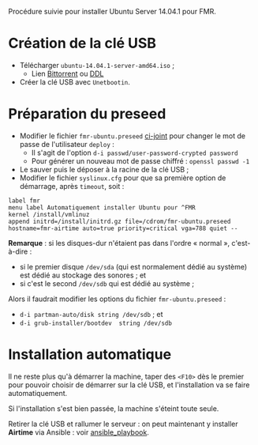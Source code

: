 Procédure suivie pour installer Ubuntu Server 14.04.1 pour FMR.

# Création de la clé USB

- Télécharger `ubuntu-14.04.1-server-amd64.iso` ;
  - Lien [Bittorrent](http://releases.ubuntu.com/14.04.1/ubuntu-14.04.1-desktop-amd64.iso.torrent) ou [DDL](http://releases.ubuntu.com/14.04.1/ubuntu-14.04.1-server-amd64.iso)
- Créer la clé USB avec `Unetbootin`.

# Préparation du preseed

- Modifier le fichier `fmr-ubuntu.preseed` [ci-joint](fmr-ubuntu.preseed) pour changer le mot de passe de l'utilisateur `deploy` :
  - Il s'agit de l'option `d-i passwd/user-password-crypted password`
  - Pour générer un nouveau mot de passe chiffré : `openssl passwd -1`
- Le sauver puis le déposer à la racine de la clé USB ;
- Modifier le fichier `syslinux.cfg` pour que sa première option de démarrage, après `timeout`, soit :

```
label fmr
menu label Automatiquement installer Ubuntu pour ^FMR
kernel /install/vmlinuz
append initrd=/install/initrd.gz file=/cdrom/fmr-ubuntu.preseed hostname=fmr-airtime auto=true priority=critical vga=788 quiet --
```

**Remarque** : si les disques-dur n'étaient pas dans l'ordre « normal »,
c'est-à-dire :

- si le premier disque `/dev/sda` (qui est normalement dédié au système) est dédié au stockage des sonores ; et
- si c'est le second `/dev/sdb` qui est dédié au système ;

Alors il faudrait modifier les options du fichier `fmr-ubuntu.preseed` :

- `d-i partman-auto/disk string /dev/sdb` ; et
- `d-i grub-installer/bootdev  string /dev/sdb`

# Installation automatique

Il ne reste plus qu'à démarrer la machine, taper des `<F10>` dès le premier
*<bip>* pour pouvoir choisir de démarrer sur la clé USB, et l'installation
va se faire automatiquement.

Si l'installation s'est bien passée, la machine s'éteint toute seule.

Retirer la clé USB et rallumer le serveur : on peut maintenant y installer
**Airtime** via Ansible : voir [ansible_playbook](../ansible_playbook).

